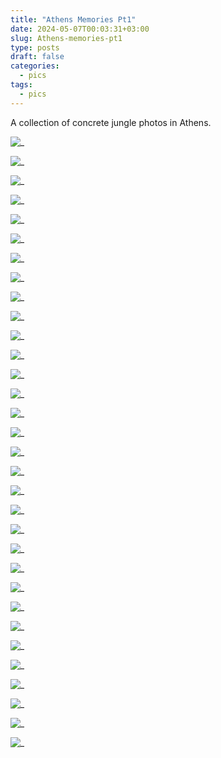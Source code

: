 ```yaml
---
title: "Athens Memories Pt1"
date: 2024-05-07T00:03:31+03:00
slug: Athens-memories-pt1
type: posts
draft: false
categories:
  - pics
tags:
  - pics
---
```


  A collection of concrete jungle photos in Athens.

  ![_](/images/Athens-memories-pt1/05-02-1.jpg)

  ![_](/images/Athens-memories-pt1/05-02-2.jpg)

  ![_](/images/Athens-memories-pt1/05-02-3.jpg)

  ![_](/images/Athens-memories-pt1/05-02-4.jpg)

  ![_](/images/Athens-memories-pt1/05-02-5.jpg)

  ![_](/images/Athens-memories-pt1/05-02-6.jpg)

  ![_](/images/Athens-memories-pt1/05-02-7.jpg)

  ![_](/images/Athens-memories-pt1/05-02-8.jpg)

  ![_](/images/Athens-memories-pt1/05-02-9.jpg)

  ![_]()

  ![_](/images/Athens-memories-pt1/05-03-1.jpg)

  ![_](/images/Athens-memories-pt1/05-03-2.jpg)

  ![_](/images/Athens-memories-pt1/05-03-3.jpg)

  ![_](/images/Athens-memories-pt1/05-03-4.jpg)

  ![_](/images/Athens-memories-pt1/05-03-5.jpg)

  ![_](/images/Athens-memories-pt1/05-03-6.jpg)

  ![_](/images/Athens-memories-pt1/05-03-7.jpg)

  ![_](/images/Athens-memories-pt1/05-03-8.jpg)

  ![_](/images/Athens-memories-pt1/05-03-9.jpg)

  ![_](/images/Athens-memories-pt1/05-03-10.jpg)

  ![_](/images/Athens-memories-pt1/05-03-11.jpg)

  ![_](/images/Athens-memories-pt1/05-03-12.jpg)

  ![_]()

  ![_](/images/Athens-memories-pt1/05-05-1.jpg)

  ![_](/images/Athens-memories-pt1/05-05-2.jpg)

  ![_](/images/Athens-memories-pt1/05-05-3.jpg)

  ![_](/images/Athens-memories-pt1/05-05-4.jpg)

  ![_](/images/Athens-memories-pt1/05-05-5.jpg)

  ![_](/images/Athens-memories-pt1/05-05-6.jpg)

  ![_](/images/Athens-memories-pt1/05-05-7.jpg)

  ![_]()

  ![_](/images/Athens-memories-pt1/05-06-1.jpg)
